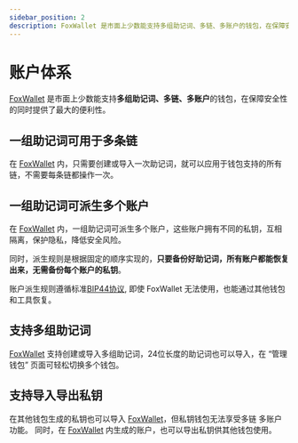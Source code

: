 ```yaml
---
sidebar_position: 2
description: FoxWallet 是市面上少数能支持多组助记词、多链、多账户的钱包，在保障安全性的同时提供了最大的便利性。
---
```


# 账户体系

[FoxWallet](https://foxwallet.com) 是市面上少数能支持**多组助记词、多链、多账户**的钱包，在保障安全性的同时提供了最大的便利性。

## 一组助记词可用于多条链
在 [FoxWallet](https://foxwallet.com) 内，只需要创建或导入一次助记词，就可以应用于钱包支持的所有链，不需要每条链都操作一次。

## 一组助记词可派生多个账户
在 [FoxWallet](https://foxwallet.com) 内，一组助记词可派生多个账户，这些账户拥有不同的私钥，互相隔离，保护隐私，降低安全风险。

同时，派生规则是根据固定的顺序实现的，**只要备份好助记词，所有账户都能恢复出来，无需备份每个账户的私钥**。

账户派生规则遵循标准[BIP44协议](https://github.com/bitcoin/bips/blob/master/bip-0044.mediawiki), 即使 FoxWallet 无法使用，也能通过其他钱包和工具恢复。

## 支持多组助记词
[FoxWallet](https://foxwallet.com) 支持创建或导入多组助记词，24位长度的助记词也可以导入，在 “管理钱包” 页面可轻松切换多个钱包。

## 支持导入导出私钥
在其他钱包生成的私钥也可以导入 [FoxWallet](https://foxwallet.com)，但私钥钱包无法享受多链 多账户功能。
同时，在 [FoxWallet](https://foxwallet.com) 内生成的账户，也可以导出私钥供其他钱包使用。

